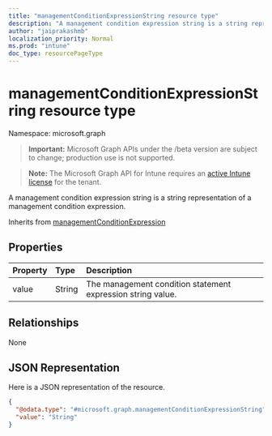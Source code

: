 ```yaml
---
title: "managementConditionExpressionString resource type"
description: "A management condition expression string is a string representation of a management condition expression."
author: "jaiprakashmb"
localization_priority: Normal
ms.prod: "intune"
doc_type: resourcePageType
---
```


# managementConditionExpressionString resource type

Namespace: microsoft.graph

> **Important:** Microsoft Graph APIs under the /beta version are subject to change; production use is not supported.

> **Note:** The Microsoft Graph API for Intune requires an [active Intune license](https://go.microsoft.com/fwlink/?linkid=839381) for the tenant.

A management condition expression string is a string representation of a management condition expression.


Inherits from [managementConditionExpression](../resources/intune-fencing-managementconditionexpression.md)

## Properties
|Property|Type|Description|
|:---|:---|:---|
|value|String|The management condition statement expression string value.|

## Relationships
None

## JSON Representation
Here is a JSON representation of the resource.
<!-- {
  "blockType": "resource",
  "@odata.type": "microsoft.graph.managementConditionExpressionString"
}
-->
``` json
{
  "@odata.type": "#microsoft.graph.managementConditionExpressionString",
  "value": "String"
}
```

